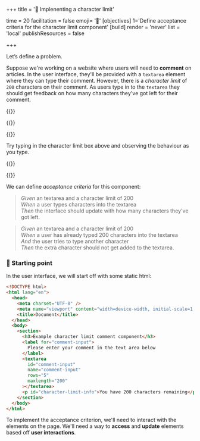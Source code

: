 +++
title = '🛑 Implenenting a character limit'

time = 20
facilitation = false
emoji= '🧩'
[objectives]
    1='Define acceptance criteria for the character limit component'
[build]
  render = 'never'
  list = 'local'
  publishResources = false

+++

Let’s define a problem.

Suppose we're working on a website where users will need to **comment** on articles. In the user interface, they'll be provided with a `textarea` element where they can type their comment. However, there is a _character limit_ of `200` characters on their comment. As users type in to the `textarea` they should get feedback on how many characters they've got left for their comment.

{{<wordlimit>}}

{{<tabs>}}

{{<tab name="🕹️ Activity">}}

Try typing in the character limit box above and observing the behaviour as you type.

{{</tab>}}

{{</tabs>}}

We can define _acceptance criteria_ for this component:

> _Given_ an textarea and a character limit of 200  
> _When_ a user types characters into the textarea  
> _Then_ the interface should update with how many characters they've got left.

> _Given_ an textarea and a character limit of 200  
> _When_ a user has already typed 200 characters into the textarea  
> _And_ the user tries to type another character  
> _Then_ the extra character should not get added to the textarea.

### 🏁 Starting point

In the user interface, we will start off with some static html:

```html
<!DOCTYPE html>
<html lang="en">
  <head>
    <meta charset="UTF-8" />
    <meta name="viewport" content="width=device-width, initial-scale=1.0" />
    <title>Document</title>
  </head>
  <body>
    <section>
      <h3>Example character limit comment component</h3>
      <label for="comment-input">
        Please enter your comment in the text area below
      </label>
      <textarea
        id="comment-input"
        name="comment-input"
        rows="5"
        maxlength="200"
      ></textarea>
      <p id="character-limit-info">You have 200 characters remaining</p>
    </section>
  </body>
</html>
```

To implement the acceptance criterion, we'll need to interact with the elements on the page. We'll need a way to **access** and **update** elements based off **user interactions**.
